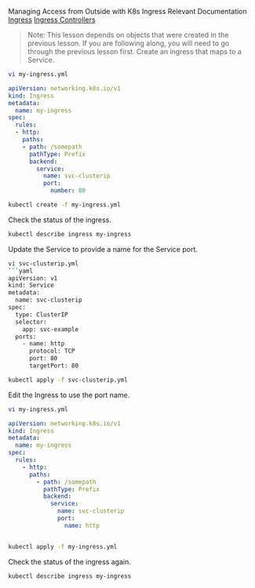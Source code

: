 Managing Access from Outside with K8s Ingress
Relevant Documentation
[Ingress](https://kubernetes.io/docs/concepts/services-networking/ingress/)
[Ingress Controllers](https://kubernetes.io/docs/concepts/services-networking/ingress-controllers/)
>Note: This lesson depends on objects that were created in the previous lesson. If you are following along, you will need to go through the previous lesson first.
Create an ingress that maps to a Service.
```bash
vi my-ingress.yml
```
```yaml
apiVersion: networking.k8s.io/v1
kind: Ingress
metadata:
  name: my-ingress
spec:
  rules:
  - http:
    paths:
    - path: /somepath
      pathType: Prefix
      backend:
        service:
          name: svc-clusterip
          port:
            number: 80
```
```bash
kubectl create -f my-ingress.yml
```
Check the status of the ingress.
```bash
kubectl describe ingress my-ingress
```
Update the Service to provide a name for the Service port.
```bash
vi svc-clusterip.yml
```yaml
apiVersion: v1
kind: Service
metadata:
  name: svc-clusterip
spec:
  type: ClusterIP
  selector:
    app: svc-example
  ports:
    - name: http
      protocol: TCP
      port: 80
      targetPort: 80
```
```bash
kubectl apply -f svc-clusterip.yml
```
Edit the Ingress to use the port name.
```bash
vi my-ingress.yml
```
```yaml
apiVersion: networking.k8s.io/v1
kind: Ingress
metadata:
  name: my-ingress
spec:
  rules:
    - http:
      paths:
        - path: /somepath
          pathType: Prefix
          backend:
            service:
              name: svc-clusterip
              port:
                name: http
```
```bash

kubectl apply -f my-ingress.yml
```
Check the status of the ingress again.
```bash
kubectl describe ingress my-ingress
```
